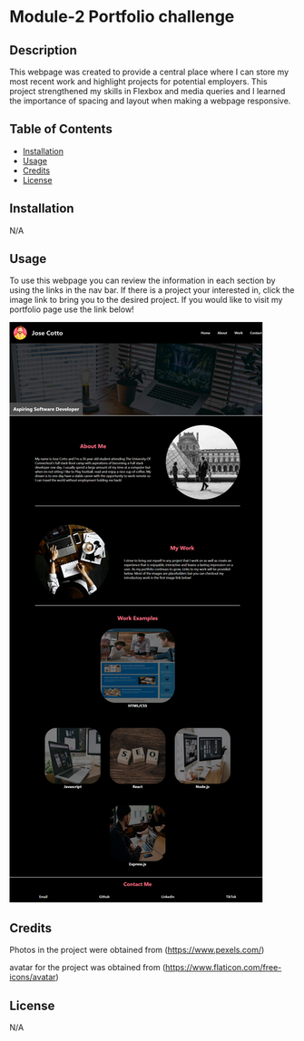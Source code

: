 # Module-2 Portfolio challenge

## Description

This webpage was created to provide a central place where I can store my most recent work and highlight projects for potential employers. This project strengthened my skills in Flexbox and media queries and I learned the importance of spacing and layout when making a webpage responsive. 

## Table of Contents 

- [Installation](#installation)
- [Usage](#usage)
- [Credits](#credits)
- [License](#license)

## Installation

N/A

## Usage

To use this webpage you can review the information in each section by using the links in the nav bar. If there is a project your interested in, click the image link to bring you to the desired project. If you would like to visit my portfolio page use the link below!

![screenshot of portfolio](/assets/images/Portfolio.png)

## Credits

Photos in the project were obtained from (https://www.pexels.com/)

avatar for the project was obtained from (https://www.flaticon.com/free-icons/avatar)

## License

N/A

